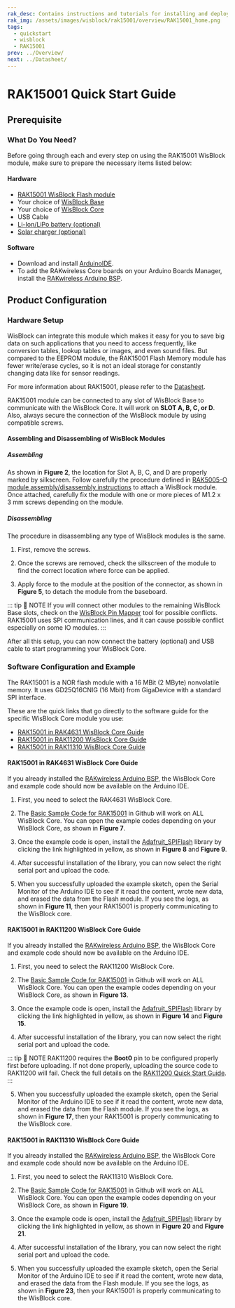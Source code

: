 ```yaml
---
rak_desc: Contains instructions and tutorials for installing and deploying your RAK15001. Instructions are written in a detailed and step-by-step manner for an easier experience in setting up your device. Aside from the hardware configuration, it also contains a software setup that includes detailed example codes that will help you get started.
rak_img: /assets/images/wisblock/rak15001/overview/RAK15001_home.png
tags:
  - quickstart
  - wisblock
  - RAK15001
prev: ../Overview/ 
next: ../Datasheet/ 
---
```


# RAK15001 Quick Start Guide



## Prerequisite

### What Do You Need?

Before going through each and every step on using the RAK15001 WisBlock module, make sure to prepare the necessary items listed below:

#### Hardware

- [RAK15001 WisBlock Flash module](https://store.rakwireless.com/collections/wisblock-storage/products/wisblock-flash-module-rak15001)
- Your choice of [WisBlock Base](https://store.rakwireless.com/collections/wisblock-base) 
- Your choice of [WisBlock Core](https://store.rakwireless.com/collections/wisblock-core)
- USB Cable
- [Li-Ion/LiPo battery (optional)](https://store.rakwireless.com/collections/wisblock-accessory/products/battery-connector-cable)
- [Solar charger (optional)](https://store.rakwireless.com/collections/wisblock-accessory/products/solar-panel-connector-cable)

#### Software

- Download and install [ArduinoIDE](https://www.arduino.cc/en/Main/Software).
- To add the RAKwireless Core boards on your Arduino Boards Manager, install the [RAKwireless Arduino BSP](https://github.com/RAKWireless/RAKwireless-Arduino-BSP-Index).

## Product Configuration

### Hardware Setup

WisBlock can integrate this module which makes it easy for you to save big data on such applications that you need to access frequently, like conversion tables, lookup tables or images, and even sound files. But compared to the EEPROM module, the RAK15001 Flash Memory module has fewer write/erase cycles, so it is not an ideal storage for constantly changing data like for sensor readings.

For more information about RAK15001, please refer to the [Datasheet](../Datasheet/).

RAK15001 module can be connected to any slot of WisBlock Base to communicate with the WisBlock Core. It will work on **SLOT A, B, C, or D**. Also, always secure the connection of the WisBlock module by using compatible screws.

<rk-img
  src="/assets/images/wisblock/rak15001/quickstart/rak15001_mounting.png"
  width="70%"
  caption="RAK15001 connection to WisBlock Base"
/>

#### Assembling and Disassembling of WisBlock Modules

##### Assembling

As shown in **Figure 2**, the location for Slot A, B, C, and D are properly marked by silkscreen. Follow carefully the procedure defined in [RAK5005-O module assembly/disassembly instructions](https://docs.rakwireless.com/Knowledge-Hub/Learn/RAK5005-O-Baseboard-Installation-Guide/) to attach a WisBlock module. Once attached, carefully fix the module with one or more pieces of M1.2 x 3&nbsp;mm screws depending on the module.

<rk-img
  src="/assets/images/wisblock/rak15001/quickstart/wisblock-sensor-silkscreen.png"
  width="70%"
  caption="Sensor connection to WisBlock Base"
/>

##### Disassembling

The procedure in disassembling any type of WisBlock modules is the same. 

1. First, remove the screws.  

<rk-img
  src="/assets/images/wisblock/rak15001/quickstart/removing-screws.png"
  width="70%"
  caption="Removing screws from the WisBlock module"
/>

2. Once the screws are removed, check the silkscreen of the module to find the correct location where force can be applied.

<rk-img
  src="/assets/images/wisblock/rak15001/quickstart/detaching-silkscreen.png"
  width="70%"
  caption="Detaching silkscreen on the WisBlock module"
/>

3. Apply force to the module at the position of the connector, as shown in **Figure 5**, to detach the module from the baseboard.

<rk-img
  src="/assets/images/wisblock/rak15001/quickstart/detaching-module.png"
  width="70%"
  caption="Applying even forces on the proper location of a WisBlock module"
/>

::: tip 📝 NOTE
If you will connect other modules to the remaining WisBlock Base slots, check on the [WisBlock Pin Mapper](https://docs.rakwireless.com/Knowledge-Hub/Pin-Mapper/) tool for possible conflicts. RAK15001 uses SPI communication lines, and it can cause possible conflict especially on some IO modules.
:::

After all this setup, you can now connect the battery (optional) and USB cable to start programming your WisBlock Core.

### Software Configuration and Example

The RAK15001 is a NOR flash module with a 16&nbsp;MBit (2&nbsp;MByte) nonvolatile memory. It uses GD25Q16CNIG (16&nbsp;Mbit) from GigaDevice with a standard SPI interface.

These are the quick links that go directly to the software guide for the specific WisBlock Core module you use:

- [RAK15001 in RAK4631 WisBlock Core Guide](/Product-Categories/WisBlock/RAK15001/Quickstart/#rak15001-in-rak4631-wisblock-core-guide)
- [RAK15001 in RAK11200 WisBlock Core Guide](/Product-Categories/WisBlock/RAK15001/Quickstart/#rak15001-in-rak11200-wisblock-core-guide)
- [RAK15001 in RAK11310 WisBlock Core Guide](/Product-Categories/WisBlock/RAK15001/Quickstart/#rak15001-in-rak11310-wisblock-core-guide)

#### RAK15001 in RAK4631 WisBlock Core Guide

If you already installed the [RAKwireless Arduino BSP](https://github.com/RAKWireless/RAKwireless-Arduino-BSP-Index), the WisBlock Core and example code should now be available on the Arduino IDE.

1. First, you need to select the RAK4631 WisBlock Core.

<rk-img
  src="/assets/images/wisblock/rak15001/quickstart/rak4631-board.png"
  width="100%"
  caption="Selecting RAK4631 as WisBlock Core"
/>

2. The [Basic Sample Code for RAK15001](https://github.com/RAKWireless/WisBlock/tree/master/examples/common/sensors/RAK15001_Flash_GD25Q16C) in Github will work on ALL WisBlock Core. You can open the example codes depending on your WisBlock Core, as shown in **Figure 7**.

<rk-img
  src="/assets/images/wisblock/rak15001/quickstart/rak4631-examplecode.png"
  width="100%"
  caption="Opening RAK15001 example code for RAK4631 WisBlock Core"
/>

3. Once the example code is open, install the [Adafruit_SPIFlash](https://github.com/adafruit/Adafruit_SPIFlash) library by clicking the link highlighted in yellow, as shown in **Figure 8** and **Figure 9**.

<rk-img
  src="/assets/images/wisblock/rak15001/quickstart/rak15001-lib.png"
  width="100%"
  caption="Accessing the library used for RAK15001 Module"
/>

<rk-img
  src="/assets/images/wisblock/rak15001/quickstart/rak15001-libinstall.png"
  width="70%"
  caption="Installing the compatible library for RAK15001 Module"
/>

4. After successful installation of the library, you can now select the right serial port and upload the code.

<rk-img
  src="/assets/images/wisblock/rak15001/quickstart/rak4631-selectport.png"
  width="100%"
  caption="Selecting the correct Serial Port"
/>

5. When you successfully uploaded the example sketch, open the Serial Monitor of the Arduino IDE to see if it read the content, wrote new data, and erased the data from the Flash module. If you see the logs, as shown in **Figure 11**, then your RAK15001 is properly communicating to the WisBlock core.

<rk-img
  src="/assets/images/wisblock/rak15001/quickstart/rak15001-logs.png"
  width="70%"
  caption="RAK15001 Read, Write, and Erase data"
/>

#### RAK15001 in RAK11200 WisBlock Core Guide

If you already installed the [RAKwireless Arduino BSP](https://github.com/RAKWireless/RAKwireless-Arduino-BSP-Index), the WisBlock Core and example code should now be available on the Arduino IDE.

1. First, you need to select the RAK11200 WisBlock Core.

<rk-img
  src="/assets/images/wisblock/rak15001/quickstart/rak11200-board.png"
  width="100%"
  caption="Selecting RAK11200 as WisBlock Core"
/>

2. The [Basic Sample Code for RAK15001](https://github.com/RAKWireless/WisBlock/tree/master/examples/common/sensors/RAK15001_Flash_GD25Q16C) in Github will work on ALL WisBlock Core. You can open the example codes depending on your WisBlock Core, as shown in **Figure 13**.

<rk-img
  src="/assets/images/wisblock/rak15001/quickstart/rak11200-examplecode.png"
  width="100%"
  caption="Opening RAK15001 example code for RAK11200 WisBlock Core"
/>

3. Once the example code is open, install the [Adafruit_SPIFlash](https://github.com/adafruit/Adafruit_SPIFlash) library by clicking the link highlighted in yellow, as shown in **Figure 14** and **Figure 15**.

<rk-img
  src="/assets/images/wisblock/rak15001/quickstart/rak15001-lib.png"
  width="100%"
  caption="Accessing the library used for RAK15001 Module"
/>

<rk-img
  src="/assets/images/wisblock/rak15001/quickstart/rak15001-libinstall.png"
  width="70%"
  caption="Installing the compatible library for RAK15001 Module"
/>

4. After successful installation of the library, you can now select the right serial port and upload the code.

::: tip 📝 NOTE
RAK11200 requires the **Boot0** pin to be configured properly first before uploading. If not done properly, uploading the source code to RAK11200 will fail. Check the full details on the [RAK11200 Quick Start Guide](https://docs.rakwireless.com/Product-Categories/WisBlock/RAK11200/Quickstart/#uploading-to-wisblock).
:::

<rk-img
  src="/assets/images/wisblock/rak15001/quickstart/rak11200-selectport.png"
  width="100%"
  caption="Selecting the correct Serial Port"
/>

5. When you successfully uploaded the example sketch, open the Serial Monitor of the Arduino IDE to see if it read the content, wrote new data, and erased the data from the Flash module. If you see the logs, as shown in **Figure 17**, then your RAK15001 is properly communicating to the WisBlock core.

<rk-img
  src="/assets/images/wisblock/rak15001/quickstart/rak15001-logs.png"
  width="70%"
  caption="RAK15001 Read, Write, and Erase data"
/>

#### RAK15001 in RAK11310 WisBlock Core Guide

If you already installed the [RAKwireless Arduino BSP](https://github.com/RAKWireless/RAKwireless-Arduino-BSP-Index), the WisBlock Core and example code should now be available on the Arduino IDE.

1. First, you need to select the RAK11310 WisBlock Core.

<rk-img
  src="/assets/images/wisblock/rak15001/quickstart/rak11310-board.png"
  width="100%"
  caption="Selecting RAK11310 as WisBlock Core"
/>

2. The [Basic Sample Code for RAK15001](https://github.com/RAKWireless/WisBlock/tree/master/examples/common/sensors/RAK15001_Flash_GD25Q16C) in Github will work on ALL WisBlock Core. You can open the example codes depending on your WisBlock Core, as shown in **Figure 19**.

<rk-img
  src="/assets/images/wisblock/rak15001/quickstart/rak11310-examplecode.png"
  width="100%"
  caption="Opening RAK15001 example code for RAK11310 WisBlock Core"
/>

3. Once the example code is open, install the [Adafruit_SPIFlash](https://github.com/adafruit/Adafruit_SPIFlash) library by clicking the link highlighted in yellow, as shown in **Figure 20** and **Figure 21**.

<rk-img
  src="/assets/images/wisblock/rak15001/quickstart/rak15001-lib.png"
  width="100%"
  caption="Accessing the library used for RAK15001 Module"
/>

<rk-img
  src="/assets/images/wisblock/rak15001/quickstart/rak15001-libinstall.png"
  width="70%"
  caption="Installing the compatible library for RAK15001 Module"
/>

4. After successful installation of the library, you can now select the right serial port and upload the code.

<rk-img
  src="/assets/images/wisblock/rak15001/quickstart/rak11310-selectport.png"
  width="100%"
  caption="Selecting the correct Serial Port"
/>

5. When you successfully uploaded the example sketch, open the Serial Monitor of the Arduino IDE to see if it read the content, wrote new data, and erased the data from the Flash module. If you see the logs, as shown in **Figure 23**, then your RAK15001 is properly communicating to the WisBlock core.

<rk-img
  src="/assets/images/wisblock/rak15001/quickstart/rak15001-logs.png"
  width="70%"
  caption="RAK15001 Read, Write, and Erase data"
/>

